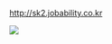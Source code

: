 <a href="http://sk2.jobability.co.kr" target="_blank">http://sk2.jobability.co.kr</a>

<img src="http://sk2.jobability.co.kr/sk2.png">
